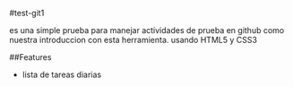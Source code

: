 #test-git1

es una simple prueba para manejar actividades de prueba en github
como nuestra introduccion con esta herramienta.
usando HTML5 y CSS3


##Features
* lista de tareas diarias